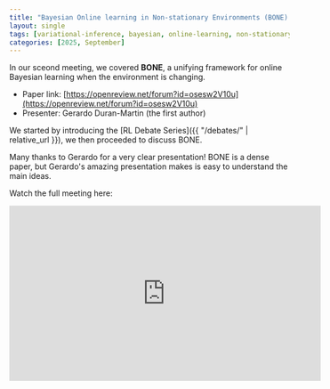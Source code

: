 ```yaml
---
title: "Bayesian Online learning in Non-stationary Environments (BONE) by Duran-Martin et al., 2025"
layout: single
tags: [variational-inference, bayesian, online-learning, non-stationary]
categories: [2025, September]
---
```


In our sceond meeting, we covered **BONE**, a unifying framework for online Bayesian learning when the environment is changing.

- Paper link: [https://openreview.net/forum?id=osesw2V10u](https://openreview.net/forum?id=osesw2V10u)
- Presenter: Gerardo Duran-Martin (the first author)

We started by introducing the [RL Debate Series]({{ "/debates/" | relative_url }}), we then proceeded to discuss BONE.

Many thanks to Gerardo for a very clear presentation! BONE is a dense paper, but Gerardo's amazing presentation makes is easy to understand the main ideas.

Watch the full meeting here:

<iframe width="560" height="315" src="https://www.youtube.com/embed/49PPmv9IK0E?si=97Da0jzkOYmgDSLy" title="YouTube video player" frameborder="0" allow="accelerometer; autoplay; clipboard-write; encrypted-media; gyroscope; picture-in-picture; web-share" referrerpolicy="strict-origin-when-cross-origin" allowfullscreen></iframe>
